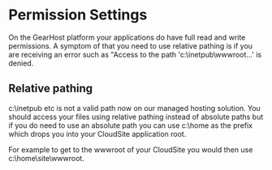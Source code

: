 # Permission Settings
On the GearHost platform your applications do have full read and write permissions.
 A symptom of that you need to use relative pathing is if you are receiving an error such as
"Access to the path 'c:\inetpub\wwwroot\...' is denied.

## Relative pathing
c:\inetpub etc is not a valid path now on our managed hosting solution. You should access your files using relative pathing instead of absolute paths but if you do need to use an absolute path you can use c:\home as the prefix which drops you into your CloudSite application root. 

For example to get to the wwwroot of your CloudSite you would then use c:\home\site\wwwroot.